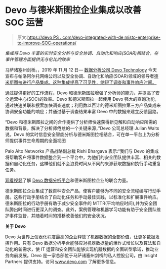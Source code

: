 # Devo 与德米斯图拉企业集成以改善 SOC 运营

> 原文:[https://devo PS . com/devo-integrated-with-de misto-enterprise-to-improve-SOC-operations/](https://devops.com/devo-integrates-with-demisto-enterprise-to-improve-soc-operations/)

*集成将 Devo 丰富的实时安全分析与安全协调、自动化和响应(SOAR)相结合，在事件管理方面提供无与伦比的效率*

马萨诸塞州剑桥。，2019 年 11 月 12 日— [数据分析公司 Devo Technology](https://www.devo.com/) 今天宣布与帕洛阿尔托网络公司以及安全协调、自动化和响应(SOAR)领域的领导者[德米斯图拉进行产品集成。这种集成提高了可见性，缩短了调查和事件响应时间。](https://www.demisto.com/)

通过提供更好的工作流程，Devo 和德米斯图拉增强了分析师的能力，并提高了安全运营中心(SOC)的效率。Devo 和德米斯图拉一起使用 Devo 强大的查询功能，通过快速关联和搜索加快调查速度；利用数以百计的德米斯图拉第三方产品集成来协调安全功能的响应；并通过基于调查结果丰富 Devo 中的数据来建立反馈回路。

“Devo 和德米斯图拉之间的合作提供了分析师快速获得新见解和自动响应所需的数据和背景，解决了分析师倦怠的一个关键来源，”Devo 公司总经理 Julian Waits 说。Devo 的实时信息安全智能分析与德米斯图拉相结合，可在单一平台上为分析师提供事件生命周期的全面视图

Palo Alto Networks 产品战略副总裁 Rishi Bhargava 表示:“我们与 Devo 的集成将帮助客户将事件数据整合到一个平台中，为他们的安全团队提供丰富、相关的数据和自动化任务，这样他们就不会浪费时间从不同的来源获取数据和执行手动重复任务。

[观看视频](https://go.devo.com/devo-demisto-integration-demo)了解 [Devo 数据分析平台](https://www.devo.com/platform/)和德米斯图拉企业的联合力量。

德米斯图拉企业集成了数百种安全产品，使客户能够为不同的安全流程编写行动手册。这些行动手册结合了自动化任务和手动最佳实践，以标准化和扩展事件响应。德米斯图拉的行动手册有助于减少安全事件的 MTTR(平均响应时间),并为安全团队腾出时间进行更深入的调查。此外，案例管理和机器学习功能有助于安全团队维护事件监督，并随着时间的推移改善他们的安全状况。

**关于 Devo**

Devo 为世界上仪表化程度最高的企业释放了机器数据的全部价值，让更多数据发挥作用。只有 Devo 数据分析平台能够应对机器数据量的爆炸式增长以及算法和自动化的新需求，使 IT 运营和安全团队能够实现机器数据的全面转型承诺，推动业务向前发展。Devo 是一家总部位于马萨诸塞州剑桥的私人控股公司，由 Insight Partners 提供支持。访问 www.devo.com 了解更多信息。